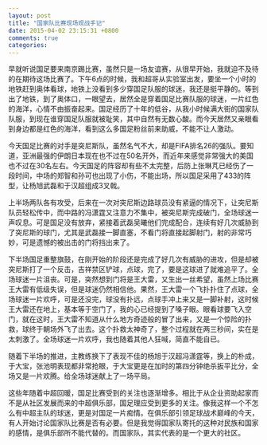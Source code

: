 ```yaml
---
layout: post
title: "国家队比赛现场观战手记"
date: 2015-04-02 23:15:31 +0800
comments: true
categories: 
---
```



早就听说国足要来南京踢比赛，虽然只是一场友谊赛，从很早开始，我就迫不及待的在期待这场比赛了。下午6点的时候，我和超哥从实验室出发，要坐一个小时的地铁赶到奥体看球，地铁上没看到多少穿国足队服的球迷，我还是挺平静的。等到出了地铁，到了奥体口，一眼望去，居然全是穿着国足比赛队服的球迷，一片红色的海洋，心情不由振奋起来。国足经历了十年的低谷，从我小时候满大街的国家队队服，到现在谁穿国足队服就被耻笑，其中自然有无数心酸。而今天居然又亲眼看到身边都是红色的海洋，看到这么多国足粉丝前来助威，不能不让人激动。

今天国足比赛的对手是突尼斯队，虽然名气不大，却是FIFA排名26的强队。要知道，亚洲最强的伊朗日本现在也不过在50名开外，而近年来感觉非常强大的美国也不过在30名左右。今天国足的阵容却有些不太完整，后防上张琳芃已经伤了一段时间，中场的郑智和孙可也出现了小伤，不能出场，所以国足采用了433的阵型，让杨旭武磊和于汉超组成3叉戟。

上半场两队各有攻受，后来在一次对突尼斯边路球员没有紧逼的情况下，让突尼斯队员轻松传中，而中路的冯潇霆又注意力不集中，被突尼斯完成破门，全场球迷一声叹息。可是国足没有放弃，紧接着武磊吴曦他们完成配合，连续有好几次威胁到了突尼斯的球门，尤其是武磊接一脚直塞，不看门将直接起脚射门，射的非常巧妙，可是遗憾的被出击的门将挡出来了。

下半场国足重整旗鼓，在刚开始的阶段还是完成了好几次有威胁的进攻，但是却被突尼斯打了一个反击，吉祥禁区铲球，点球，完了，要是这球进了就难追平了。全场球迷一片沮丧。可是，突然想到门将是王大雷，又生出一丝希望，虽然上场比赛王大雷有低级失误，但是球迷仍然相信他。果然，王大雷一个飞扑扑住了点球，全场球迷一片欢呼，可是还没完，球没有扑远，点球手冲上来又是一脚补射，这时候王大雷还在地上，基本等于空门了，我的心已经提到了嗓子眼。眼看球要飞入空门，就在这时，王大雷不知道从什么地方奇迹般的冒了出来，又是一个惊险的扑救，球终于朝场外飞了出去。这个扑救太神奇了，整个过程就在两三秒间，实在是太刺激了。全场球迷一片欢呼，我也随着其他人狂喊，简直不能自已。

随着下半场的推进，主教练换下了表现不佳的杨旭于汉超冯潇霆等，换上的朴成，于大宝，张池明表现都非常抢眼，于大宝更是在加时的第四分钟绝杀扳平比分，全场又是一片欢腾。给全场球迷献上了一场平局。

这些年随着中超回暖，国足比赛受到的关注也逐渐增多。相比于从企业资助起家而不是从社区发展而来的中超俱乐部，国足理应受到更多的关注。像我这样一个不怎么有中超主队的球迷，更是对国足一片痴情。在俱乐部引领足球战术巅峰的今天，有人开始讨论国家队比赛是否有必要。但是我觉得国家队寄托的这种对民族和国家的感情，是俱乐部所不能代替的。而国家队，其实代表的是一个更大的社区。
